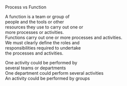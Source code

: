 Process vs Function  

A function is a team or group of  
people and the tools or other  
resources they use to carry out one or  
more processes or activities.  
Functions carry out one or more processes and activities.  
We must clearly define the roles and  
responsibilities required to undertake  
the processes and activities.


One activity could be performed by  
several teams or departments  
One department could perform several activities  
An activity could be performed by groups